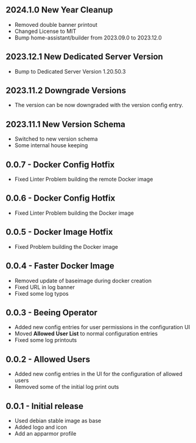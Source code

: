 <!-- https://developers.home-assistant.io/docs/add-ons/presentation#keeping-a-changelog -->

## 2024.1.0 New Year Cleanup

- Removed double banner printout
- Changed License to MIT
- Bump home-assistant/builder from 2023.09.0 to 2023.12.0

## 2023.12.1 New Dedicated Server Version

- Bump to Dedicated Server Version 1.20.50.3

## 2023.11.2 Downgrade Versions

- The version can be now downgraded with the version config entry.

## 2023.11.1 New Version Schema

- Switched to new version schema
- Some internal house keeping

## 0.0.7 - Docker Config Hotfix

- Fixed Linter Problem building the remote Docker image

## 0.0.6 - Docker Config Hotfix

- Fixed Linter Problem building the Docker image

## 0.0.5 - Docker Image Hotfix

- Fixed Problem building the Docker image

## 0.0.4 - Faster Docker Image

- Removed update of baseimage during docker creation
- Fixed URL in log banner
- Fixed some log typos

## 0.0.3 - Beeing Operator

- Added new config entries for user permissions in the configuration UI
- Moved **Allowed User List** to normal configuration entries
- Fixed some log printouts

## 0.0.2 - Allowed Users

- Added new config entries in the UI for the configuration of allowed users
- Removed some of the initial log print outs

## 0.0.1 - Initial release

- Used debian stable image as base
- Added logo and icon
- Add an apparmor profile
